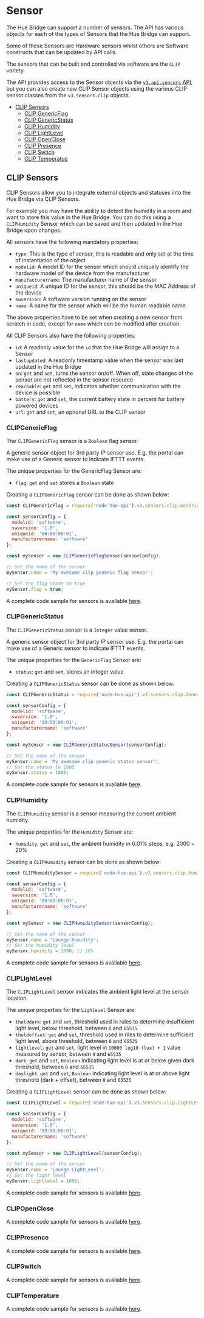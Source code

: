 # Sensor

The Hue Bridge can support a number of sensors. The API has various objects for each of the types of Sensors that the 
Hue Bridge can support.

Some of these Sensors are Hardware sensors whilst others are Software constructs that can be updated by API calls.

The sensors that can be built and controlled via software are the `CLIP` variety.

The API provides access to the Sensor objects via the [`v3.api.sensors` API](sensors.md), but you can also create new 
CLIP Sensor objects using the various CLIP sensor classes from the `v3.sensors.clip` objects.


- [CLIP Sensors](#clipsensors) 
  - [CLIP GenericFlag](#clipgenreicflag) 
  - [CLIP GenericStatus](#clipgenericstatus) 
  - [CLIP Humidity](#cliphumidity) 
  - [CLIP LightLevel](#cliplightlevel) 
  - [CLIP OpenClose](#clipopenclose) 
  - [CLIP Presence](#clippresence) 
  - [CLIP Switch](#clipswitch) 
  - [CLIP Temperatue](#cliptemperature) 
  


## CLIP Sensors

CLIP Sensors allow you to integrate external objects and statuses into the Hue Bridge via CLIP Sensors.

For example you may have the ability to detect the humidity in a room and want to store this value in the Hue Bridge. 
You can do this using a `CLIPHumidity` Sensor which can be saved and then updated in the Hue Bridge upon changes.

All sensors have the following mandatory properties:

* `type`: This is the type of sensor, this is readable and only set at the time of instantiation of the object
* `modelid`: A model ID for the sensor which should uniquely identify the hardware model oif the device from the manufacturer
* `manufacturername`: The manufacturer name of the sensor
* `uniqueid`: A unique ID for the sensor, this should be the MAC Address of the device
* `swversion`: A software version running on the sensor
* `name`: A name for the sensor which will be the human readable name

The above properties have to be set when creating a new sensor from scratch in code, except for `name` which can be 
modified after creation.

All CLIP Sensors also have the following properties:

* `id`: A readonly value for the `id` that the Hue Bridge will assign to a Sensor
* `lastupdated`: A readonly timestamp value when the sensor was last updated in the Hue Bridge
* `on`: `get` and `set`, turns the sensor on/off. When off, state changes of the sensor are not reflected in the sensor resource
* `reachable`: `get` and `set`, indicates whether communication with the device is possible
* `battery`: `get` and `set`, the current battery state in percent for battery powered devices
* `url`: `get` and `set`, an optional URL to the CLIP sensor



### CLIPGenericFlag
The `CLIPGenericFlag` sensor is a `Boolean` flag sensor.

A generic sensor object for 3rd party IP sensor use.
E.g. the portal can make use of a Generic sensor to indicate IFTTT events.


The unique properties for the GenericFlag Sensor are:

* `flag`: `get` and `set` stores a `Boolean` state


Creating a `CLIPGenericFlag` sensor can be done as shown below:
```js
const CLIPGenericFlag = require('node-hue-api').v3.sensors.clip.GenericFlag;

const sensorConfig = {
  modelid: 'software',
  swversion: '1.0',
  uniqueid: '00:00:00:01',
  manufacturername: 'software'
};

const mySensor = new CLIPGenericFlagSensor(sensorConfig);

// Set the name of the sensor
mySensor.name = 'My awesome clip generic flag sensor';

// Set the flag state to true
mySensor.flag = true;
```

A complete code sample for sensors is available [here](../examples/v3/sensors/creatingCLIPSensors.js).
 


### CLIPGenericStatus
The `CLIPGenericStatus` sensor is a `Integer` value sensor.

A generic sensor object for 3rd party IP sensor use.
E.g. the portal can make use of a Generic sensor to indicate IFTTT events.


The unique properties for the `GenericFlag` Sensor are:

* `status`: `get` and `set`, stores an integer value


Creating a `CLIPGenericStatus` sensor can be done as shown below:
```js
const CLIPGenericStatus = require('node-hue-api').v3.sensors.clip.GenericStatus;

const sensorConfig = {
  modelid: 'software',
  swversion: '1.0',
  uniqueid: '00:00:00:01',
  manufacturername: 'software'
};

const mySensor = new CLIPGenericStatusSensor(sensorConfig);

// Set the name of the sensor
mySensor.name = 'My awesome clip generic status sensor';
// Set the status to 1000
mySensor.status = 1000;
```

A complete code sample for sensors is available [here](../examples/v3/sensors/creatingCLIPSensors.js).




### CLIPHumidity
The `CLIPHumidity` sensor is a sensor measuring the current ambient humidity.

The unique properties for the `Humidity` Sensor are:

* `humidity`: `get` and `set`, the ambient humidity in 0.01% steps, e.g. 2000 = 20%

Creating a `CLIPHumidity` sensor can be done as shown below:
```js
const CLIPHumiditySensor = require('node-hue-api').v3.sensors.clip.Humidity;

const sensorConfig = {
  modelid: 'software',
  swversion: '1.0',
  uniqueid: '00:00:00:01',
  manufacturername: 'software'
};

const mySensor = new CLIPHumiditySensor(sensorConfig);

// Set the name of the sensor
mySensor.name = 'Lounge Humidity';
// Set the humidity level
mySensor.humidity = 1000; // 10%
```

A complete code sample for sensors is available [here](../examples/v3/sensors/creatingCLIPSensors.js).




### CLIPLightLevel
The `CLIPLightLevel` sensor indicates the ambient light level at the sensor location.

The unique properties for the `Lighlevel` Sensor are:

* `tholddark`: `get` and `set`, threshold used in rules to determine insufficient light level, below threshold, between `0` and `65535`
* `tholdoffset`: `get` and `set`, threshold used in riles to determine sufficient light level, above threshold, between `0` and `65535`
* `lightlevel`: `get` and `set`, light level in `10000 log10 (lux) + 1` value measured by sensor, between `0` and `65535`
* `dark`: `get` and `set`, `Boolean` indicating light level is at or below given dark threshold, between `0` and `65535`
* `daylight`: `get` and `set`, `Boolean` indicating light level is at or above light threshold (dark + offset), between `0` and `65535`

Creating a `CLIPLightLevel` sensor can be done as shown below:
```js
const CLIPLightLevel = require('node-hue-api').v3.sensors.clip.LightLevel;

const sensorConfig = {
  modelid: 'software',
  swversion: '1.0',
  uniqueid: '00:00:00:01',
  manufacturername: 'software'
};

const mySensor = new CLIPLightLevel(sensorConfig);

// Set the name of the sensor
mySensor.name = 'Lounge LightLevel';
// Set the light level
mySensor.lightlevel = 1000;
```

A complete code sample for sensors is available [here](../examples/v3/sensors/creatingCLIPSensors.js).



### CLIPOpenClose

A complete code sample for sensors is available [here](../examples/v3/sensors/creatingCLIPSensors.js).


### CLIPPresence

A complete code sample for sensors is available [here](../examples/v3/sensors/creatingCLIPSensors.js).

### CLIPSwitch

A complete code sample for sensors is available [here](../examples/v3/sensors/creatingCLIPSensors.js).

### CLIPTemperature

A complete code sample for sensors is available [here](../examples/v3/sensors/creatingCLIPSensors.js).